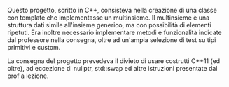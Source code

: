 Questo progetto, scritto in C++, consisteva nella creazione di una classe con template che implementasse un multinsieme. Il multinsieme è una struttura dati simile all'insieme generico, ma con possibilità di elementi ripetuti. Era inoltre necessario implementare metodi e funzionalità indicate dal professore nella consegna, oltre ad un'ampia selezione di test su tipi primitivi e custom.

La consegna del progetto prevedeva il divieto di usare costrutti C++11 (ed oltre), ad eccezione di nullptr, std::swap ed altre istruzioni presentate dal prof a lezione.
